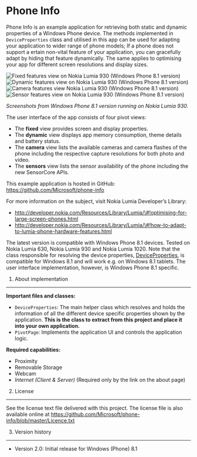 Phone Info
==========

Phone Info is an example application for retrieving both static and dynamic properties of a Windows Phone device. The methods implemented in `DeviceProperties` class and utilised in this app can be used for adapting your application to wider range of phone models; If a phone does not support a ertain non-vital feature of your application, you can gracefully adapt by hiding that feature dynamically. The same applies to optimising your app for different screen resolutions and display sizes.

![Fixed features view on Nokia Lumia 930 (Windows Phone 8.1 version)](https://raw.github.com/Microsoft/phone-info/master/doc/screenshots_wp8_1/pi_fixed_small.png)  ![Dynamic features view on Nokia Lumia 930 (Windows Phone 8.1 version)](https://raw.github.com/Microsoft/phone-info/master/doc/screenshots_wp8_1/pi_dynamic_small.png)  ![Camera features view Nokia Lumia 930 (Windows Phone 8.1 version)](https://raw.github.com/Microsoft/phone-info/master/doc/screenshots_wp8_1/pi_camera_1_small.png)  ![Sensor features view on Nokia Lumia 930 (Windows Phone 8.1 version)](https://raw.github.com/Microsoft/phone-info/master/doc/screenshots_wp8_1/pi_sensors_2_small.png)

*Screenshots from Windows Phone 8.1 version running on Nokia Lumia 930.*

The user interface of the app consists of four pivot views:

-   The **fixed** view provides screen and display properties.
-   The **dynamic** view displays app memory consumption, theme details and battery status.
-   The **camera** view lists the available cameras and camera flashes of the phone including the respective capture resolutions for both photo and video.
-   The **sensors** view lists the sensor availability of the phone including the new SensorCore APIs.

This example application is hosted in GitHub: https://github.com/Microsoft/phone-info

For more information on the subject, visit Nokia Lumia Developer’s Library:

-   http://developer.nokia.com/Resources/Library/Lumia/\#!optimising-for-large-screen-phones.html
-   http://developer.nokia.com/Resources/Library/Lumia/\#!how-to-adapt-to-lumia-phone-hardware-features.html

The latest version is compatible with Windows Phone 8.1 devices. Tested on Nokia Lumia 630, Nokia Lumia 930 and Nokia Lumia 1020. Note that the class responsible for resolving the device properties, [DeviceProperties](https://github.com/Microsoft/phone-info/blob/master/PhoneInfoWP8_1/PhoneInfo/DeviceProperties.cs), is compatible for Windows 8.1 and will work e.g. on Windows 8.1 tablets. The user interface implementation, however, is Windows Phone 8.1 specific.

1. About implementation
-----------------------

**Important files and classes:**

-   `DeviceProperties`: The main helper class which resolves and holds the information of all the different device specific properties shown by the application. **This is the class to extract from this project and place it into your own application.**
-   `PivotPage`: Implements the application UI and controls the application logic.

**Required capabilities:**

-   Proximity
-   Removable Storage
-   Webcam
-   *Internet (Client & Server)* (Required only by the link on the about page)

2. License
----------

See the license text file delivered with this project. The license file is also available online at https://github.com/Microsoft/phone-info/blob/master/Licence.txt

3. Version history
------------------

-   Version 2.0: Initial release for Windows (Phone) 8.1
